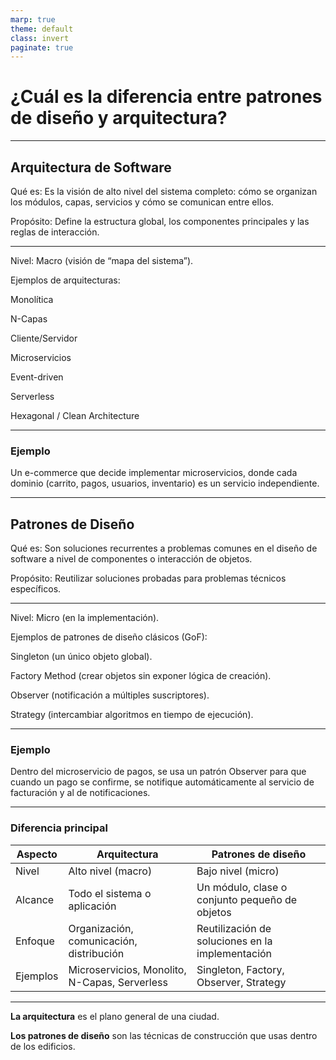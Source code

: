 ```yaml
---
marp: true
theme: default
class: invert
paginate: true
---
```


# ¿Cuál es la diferencia entre patrones de diseño y arquitectura?

---

## Arquitectura de Software

Qué es:
Es la visión de alto nivel del sistema completo: cómo se organizan los módulos, capas, servicios y cómo se comunican entre ellos.

Propósito:
Define la estructura global, los componentes principales y las reglas de interacción.

---

Nivel: Macro (visión de “mapa del sistema”).

Ejemplos de arquitecturas:

Monolítica

N-Capas

Cliente/Servidor

Microservicios

Event-driven

Serverless

Hexagonal / Clean Architecture

---

### Ejemplo

Un e-commerce que decide implementar microservicios, donde cada dominio (carrito, pagos, usuarios, inventario) es un servicio independiente.

---

## Patrones de Diseño

Qué es:
Son soluciones recurrentes a problemas comunes en el diseño de software a nivel de componentes o interacción de objetos.

Propósito:
Reutilizar soluciones probadas para problemas técnicos específicos.

---

Nivel: Micro (en la implementación).

Ejemplos de patrones de diseño clásicos (GoF):

Singleton (un único objeto global).

Factory Method (crear objetos sin exponer lógica de creación).

Observer (notificación a múltiples suscriptores).

Strategy (intercambiar algoritmos en tiempo de ejecución).

---

### Ejemplo

Dentro del microservicio de pagos, se usa un patrón Observer para que cuando un pago se confirme, se notifique automáticamente al servicio de facturación y al de notificaciones.

---

### Diferencia principal

| Aspecto   | Arquitectura                         | Patrones de diseño                        |
|-----------|--------------------------------------|-------------------------------------------|
| Nivel     | Alto nivel (macro)                   | Bajo nivel (micro)                         |
| Alcance   | Todo el sistema o aplicación         | Un módulo, clase o conjunto pequeño de objetos |
| Enfoque   | Organización, comunicación, distribución | Reutilización de soluciones en la implementación |
| Ejemplos  | Microservicios, Monolito, N-Capas, Serverless | Singleton, Factory, Observer, Strategy |

---

__La arquitectura__ es el plano general de una ciudad.

__Los patrones de diseño__ son las técnicas de construcción que usas dentro de los edificios.
